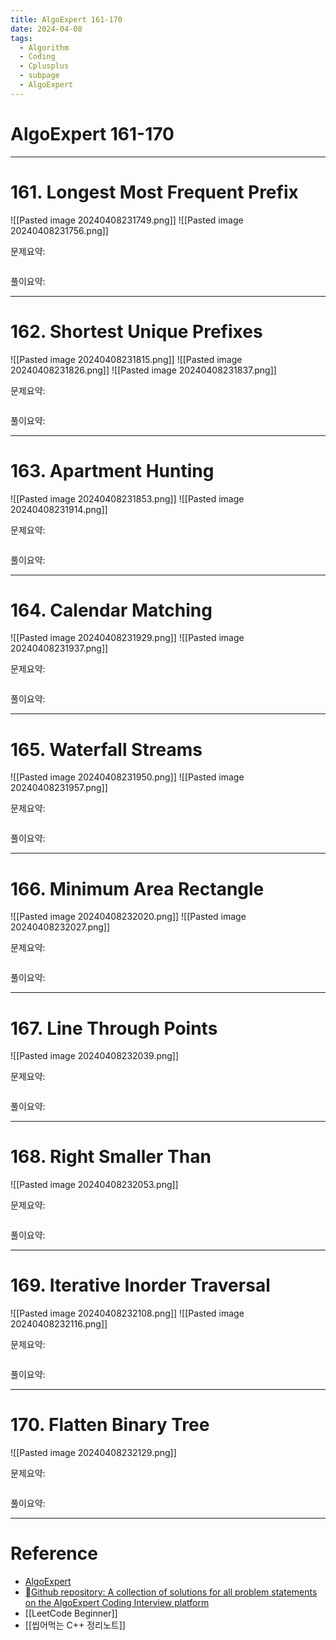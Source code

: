 ```yaml
---
title: AlgoExpert 161-170
date: 2024-04-08
tags:
  - Algorithm
  - Coding
  - Cplusplus
  - subpage
  - AlgoExpert
---
```

# AlgoExpert 161-170

---
# 161.  Longest Most Frequent Prefix

![[Pasted image 20240408231749.png]]
![[Pasted image 20240408231756.png]]

문제요약:


```cpp

```

풀이요약:

---

# 162.  Shortest Unique Prefixes

![[Pasted image 20240408231815.png]]
![[Pasted image 20240408231826.png]]
![[Pasted image 20240408231837.png]]

문제요약:


```cpp

```

풀이요약:

---
# 163.  Apartment Hunting

![[Pasted image 20240408231853.png]]
![[Pasted image 20240408231914.png]]

문제요약:


```cpp

```

풀이요약:

---
# 164.  Calendar Matching

![[Pasted image 20240408231929.png]]
![[Pasted image 20240408231937.png]]

문제요약:


```cpp

```

풀이요약:

---
# 165.  Waterfall Streams

![[Pasted image 20240408231950.png]]
![[Pasted image 20240408231957.png]]

문제요약:


```cpp

```

풀이요약:

---
# 166.  Minimum Area Rectangle

![[Pasted image 20240408232020.png]]
![[Pasted image 20240408232027.png]]

문제요약:


```cpp

```

풀이요약:

---
# 167.  Line Through Points

![[Pasted image 20240408232039.png]]

문제요약:


```cpp

```

풀이요약:

---
# 168.  Right Smaller Than

![[Pasted image 20240408232053.png]]

문제요약:


```cpp

```

풀이요약:

---
# 169.  Iterative Inorder Traversal

![[Pasted image 20240408232108.png]]
![[Pasted image 20240408232116.png]]

문제요약:


```cpp

```

풀이요약:

---
# 170.  Flatten Binary Tree

![[Pasted image 20240408232129.png]]

문제요약:


```cpp

```

풀이요약:


---
# Reference

- [AlgoExpert](https://www.algoexpert.io/)
- [Github repository: A collection of solutions for all problem statements on the AlgoExpert Coding Interview platform](https://github.com/das-jishu/algoexpert-data-structures-algorithms)
- [[LeetCode Beginner]]
- [[씹어먹는 C++ 정리노트]]

